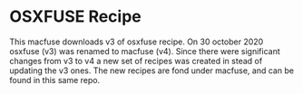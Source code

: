 # OSXFUSE Recipe
This macfuse downloads v3 of osxfuse recipe. On 30 october 2020 osxfuse (v3) was renamed to macfuse (v4). Since there were significant changes from v3 to v4 a new set of recipes was created in stead of updating the v3 ones. The new recipes are fond under macfuse, and can be found in this same repo.